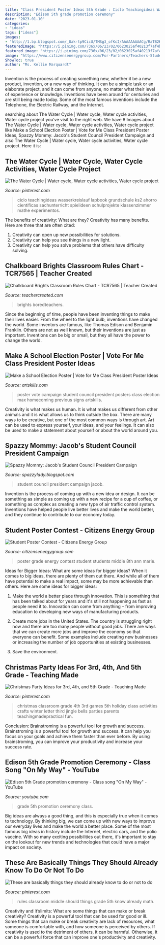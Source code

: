 ```yaml
---
title: "Class President Poster Ideas 5th Grade : Ciclo Teachingideas Wasserkreislauf Lapbook Grundschule Ks2 Ahorro Científicas Sachunterricht Spielideen Schulprojekte Klassenzimmer Mathe Experimentos"
description: "Edison 5th grade promotion ceremony"
date: "2023-01-10"
categories:
- "ideas"
tags: ["ideas"]
images:
- "http://1.bp.blogspot.com/_Uak-tp9CicU/TMSg3_ofKcI/AAAAAAAAACg/RaTB2KowoTA/s1600/P1040875.JPG"
featuredImage: "https://i.pinimg.com/736x/06/23/02/0623025af40213f7af4bfcd06161dade.jpg"
featured_image: "https://i.pinimg.com/736x/06/23/02/0623025af40213f7af4bfcd06161dade.jpg"
image: "https://www.citizensenergygroup.com/For-Partners/Teachers-Students/Student-Poster-Contest/2017/6-8-winner.jpg"
ShowToc: true
author: "Ms. Kellie Marquardt"
---
```



Invention is the process of creating something new, whether it be a new product, invention, or a new way of thinking. It can be a simple task or an elaborate project, and it can come from anyone, no matter what their level of experience or knowledge. Inventions have been around for centuries and are still being made today. Some of the most famous inventions include the Telephone, the Electric Railway, and the Internet.

	

		
searching about The Water Cycle | Water cycle, Water cycle activities, Water cycle project you've visit to the right web. We have 8 Images about The Water Cycle | Water cycle, Water cycle activities, Water cycle project like Make a School Election Poster | Vote for Me Class President Poster Ideas, Spazzy Mommy: Jacob&#039;s Student Council President Campaign and also The Water Cycle | Water cycle, Water cycle activities, Water cycle project. Here it is:
		
    
## The Water Cycle | Water Cycle, Water Cycle Activities, Water Cycle Project

<img loading=lazy src="https://i.pinimg.com/736x/06/23/02/0623025af40213f7af4bfcd06161dade.jpg" onerror="this.onerror=null;this.src='https://tse3.mm.bing.net/th?id=OIP.rQm5FGcy-ZE7k9JYK3AivwAAAA&amp;pid=15.1';" alt="The Water Cycle | Water cycle, Water cycle activities, Water cycle project">

_Source: pinterest.com_

>ciclo teachingideas wasserkreislauf lapbook grundschule ks2 ahorro científicas sachunterricht spielideen schulprojekte klassenzimmer mathe experimentos. 

	

The benefits of creativity: What are they?
Creativity has many benefits. Here are three that are often cited: 
1) Creativity can open up new possibilities for solutions. 
2) Creativity can help you see things in a new light. 
3) Creativity can help you solve problems that others have difficulty solving.

    
## Chalkboard Brights Classroom Rules Chart - TCR7565 | Teacher Created

<img loading=lazy src="https://cdn.teachercreated.com/covers/7565.png" onerror="this.onerror=null;this.src='https://tse3.mm.bing.net/th?id=OIP.KXqr90fCRxNYFWut3bUe7AHaJl&amp;pid=15.1';" alt="Chalkboard Brights Classroom Rules Chart - TCR7565 | Teacher Created">

_Source: teachercreated.com_

>brights boredteachers. 

	

Since the beginning of time, people have been inventing things to make their lives easier. From the wheel to the light bulb, inventions have changed the world. Some inventors are famous, like Thomas Edison and Benjamin Franklin. Others are not as well known, but their inventions are just as important. Inventions can be big or small, but they all have the power to change the world.

    
## Make A School Election Poster | Vote For Me Class President Poster Ideas

<img loading=lazy src="http://www.artskills.com/UploadedPosterImages/Posters/Zoom/Wi0be.jpg" onerror="this.onerror=null;this.src='https://tse1.mm.bing.net/th?id=OIP.PZZSbG9HPaXc5LNWwkzDswHaLH&amp;pid=15.1';" alt="Make a School Election Poster | Vote for Me Class President Poster Ideas">

_Source: artskills.com_

>poster vote campaign student council president posters class election max homecoming previous signs artskills. 

	

Creativity is what makes us human. It is what makes us different from other animals and it is what allows us to think outside the box. There are many ways to be creative, but one of the most common ways is through art. Art can be used to express yourself, your ideas, and your feelings. It can also be used to make a statement about yourself or about the world around you.

    
## Spazzy Mommy: Jacob&#039;s Student Council President Campaign

<img loading=lazy src="http://1.bp.blogspot.com/_Uak-tp9CicU/TMSg3_ofKcI/AAAAAAAAACg/RaTB2KowoTA/s1600/P1040875.JPG" onerror="this.onerror=null;this.src='https://tse1.mm.bing.net/th?id=OIP.ESX7qX-F5fkdC0Ld9GgK7wHaJ8&amp;pid=15.1';" alt="Spazzy Mommy: Jacob&#039;s Student Council President Campaign">

_Source: spazzylady.blogspot.com_

>student council president campaign jacob. 

	

Invention is the process of coming up with a new idea or design. It can be something as simple as coming up with a new recipe for a cup of coffee, or something as complex as creating a new type of air traffic control system. Inventions have helped people live better lives and make the world better, and they continue to contribute to our economy today.

    
## Student Poster Contest - Citizens Energy Group

<img loading=lazy src="https://www.citizensenergygroup.com/For-Partners/Teachers-Students/Student-Poster-Contest/2017/6-8-winner.jpg" onerror="this.onerror=null;this.src='https://tse4.mm.bing.net/th?id=OIP.fLhfT8XxDArfwMKGloNZ2gHaEf&amp;pid=15.1';" alt="Student Poster Contest - Citizens Energy Group">

_Source: citizensenergygroup.com_

>poster grade energy contest student students middle 8th ann marie. 

	

Ideas for Bigger Ideas: What are some ideas for bigger ideas?
When it comes to big ideas, there are plenty of them out there. And while all of them have potential to make a real impact, some may be more achievable than others. Here are some ideas for bigger ideas:
1. Make the world a better place through innovation. This is something that has been talked about for years and it's still not happening as fast as people need it to. Innovation can come from anything – from improving education to developing new ways of manufacturing products.

2. Create more jobs in the United States. The country is struggling right now and there are too many people without good jobs. There are ways that we can create more jobs and improve the economy so that everyone can benefit. Some examples include creating new businesses or increasing the number of job opportunities at existing businesses.

3. Save the environment.

    
## Christmas Party Ideas For 3rd, 4th, And 5th Grade - Teaching Made

<img loading=lazy src="https://i.pinimg.com/736x/6f/ae/80/6fae804888978c497a54775b73d7c15f.jpg" onerror="this.onerror=null;this.src='https://tse3.mm.bing.net/th?id=OIP.wgIWg48KnFD1BsQ6zGhDPQHaLG&amp;pid=15.1';" alt="Christmas Party Ideas for 3rd, 4th, and 5th Grade - Teaching Made">

_Source: pinterest.com_

>christmas classroom grade 4th 3rd games 5th holiday class activities crafts winter letter third jingle bells parties parents teachingmadepractical fun. 

	

Conclusion: Brainstroming is a powerful tool for growth and success.
Brainstroming is a powerful tool for growth and success. It can help you focus on your goals and achieve them faster than ever before. By using brainstroming, you can improve your productivity and increase your success rate.

    
## Edison 5th Grade Promotion Ceremony - Class Song &quot;On My Way&quot; - YouTube

<img loading=lazy src="https://i.ytimg.com/vi/7aWerOe1eC0/maxresdefault.jpg" onerror="this.onerror=null;this.src='https://tse3.mm.bing.net/th?id=OIP.9m9KoCItgHttFngDeKCAkQHaEK&amp;pid=15.1';" alt="Edison 5th Grade promotion ceremony - Class song &quot;On My Way&quot; - YouTube">

_Source: youtube.com_

>grade 5th promotion ceremony class. 

	

Big ideas are always a good thing, and this is especially true when it comes to technology. By thinking big, we can come up with new ways to improve our everyday lives and make the world a better place. Some of the most famous big ideas in history include the Internet, electric cars, and the polio vaccine. With so many exciting possibilities out there, it's important to stay on the lookout for new trends and technologies that could have a major impact on society.

    
## These Are Basically Things They Should Already Know To Do Or Not To Do

<img loading=lazy src="https://i.pinimg.com/originals/ee/1f/7b/ee1f7b4a21c339f67066072fea62a74e.jpg" onerror="this.onerror=null;this.src='https://tse4.mm.bing.net/th?id=OIP.TbpNFhzO2UNCsa8MsLoGnwHaJ3&amp;pid=15.1';" alt="These are basically things they should already know to do or not to do">

_Source: pinterest.com_

>rules classroom middle should things grade 5th know already math. 

	

Creativity and It’slimits: What are some things that can make or break creativity?
Creativity is a powerful tool that can be used for good or ill. Some things that can make or break creativity are lack of resources, what someone is comfortable with, and how someone is perceived by others. If creativity is used to the detriment of others, it can be harmful. Otherwise, it can be a powerful force that can improve one's productivity and creativity.

